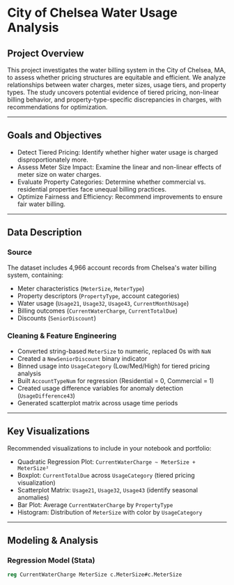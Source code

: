 # City of Chelsea Water Usage Analysis

## Project Overview

This project investigates the water billing system in the City of Chelsea, MA, to assess whether pricing structures are equitable and efficient. We analyze relationships between water charges, meter sizes, usage tiers, and property types. The study uncovers potential evidence of tiered pricing, non-linear billing behavior, and property-type-specific discrepancies in charges, with recommendations for optimization.

---

## Goals and Objectives

- Detect Tiered Pricing: Identify whether higher water usage is charged disproportionately more.
- Assess Meter Size Impact: Examine the linear and non-linear effects of meter size on water charges.
- Evaluate Property Categories: Determine whether commercial vs. residential properties face unequal billing practices.
- Optimize Fairness and Efficiency: Recommend improvements to ensure fair water billing.

---

## Data Description

### Source

The dataset includes 4,966 account records from Chelsea's water billing system, containing:

- Meter characteristics (`MeterSize`, `MeterType`)
- Property descriptors (`PropertyType`, account categories)
- Water usage (`Usage21`, `Usage32`, `Usage43`, `CurrentMonthUsage`)
- Billing outcomes (`CurrentWaterCharge`, `CurrentTotalDue`)
- Discounts (`SeniorDiscount`)

### Cleaning & Feature Engineering

- Converted string-based `MeterSize` to numeric, replaced 0s with `NaN`
- Created a `NewSeniorDiscount` binary indicator
- Binned usage into `UsageCategory` (Low/Med/High) for tiered pricing analysis
- Built `AccountTypeNum` for regression (Residential = 0, Commercial = 1)
- Created usage difference variables for anomaly detection (`UsageDifference43`)
- Generated scatterplot matrix across usage time periods

---

## Key Visualizations

Recommended visualizations to include in your notebook and portfolio:

- Quadratic Regression Plot: `CurrentWaterCharge ~ MeterSize + MeterSize²`
- Boxplot: `CurrentTotalDue` across `UsageCategory` (tiered pricing visualization)
- Scatterplot Matrix: `Usage21`, `Usage32`, `Usage43` (identify seasonal anomalies)
- Bar Plot: Average `CurrentWaterCharge` by `PropertyType`
- Histogram: Distribution of `MeterSize` with color by `UsageCategory`

---

## Modeling & Analysis

### Regression Model (Stata)

```stata
reg CurrentWaterCharge MeterSize c.MeterSize#c.MeterSize
